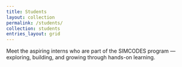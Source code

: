 ```yaml
---
title: Students
layout: collection
permalink: /students/
collection: students
entries_layout: grid
---
```


Meet the aspiring interns who are part of the SIMCODES program — exploring, building, and growing through hands-on learning.